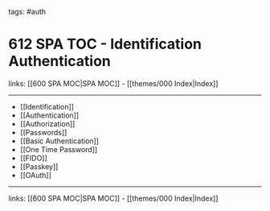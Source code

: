 tags: #auth

# 612 SPA TOC - Identification Authentication

links: [[600 SPA MOC|SPA MOC]] - [[themes/000 Index|Index]]

---

* [[Identification]]
* [[Authentication]]
* [[Authorization]]
* [[Passwords]]
* [[Basic Authentication]]
* [[One Time Password]]
* [[FIDO]]
* [[Passkey]]
* [[OAuth]]

---
links: [[600 SPA MOC|SPA MOC]] - [[themes/000 Index|Index]]